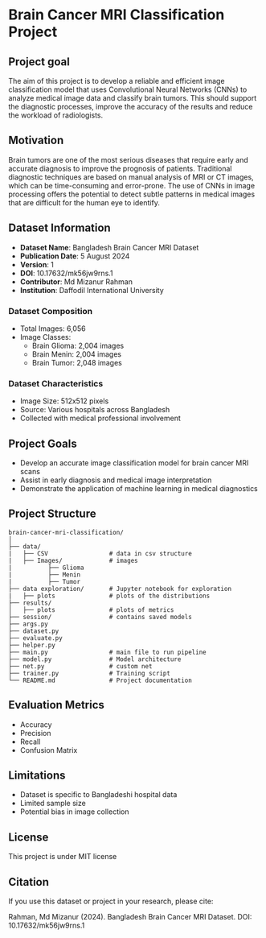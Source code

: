 # Brain Cancer MRI Classification Project

## Project goal
The aim of this project is to develop a reliable and efficient image classification model that uses Convolutional Neural Networks (CNNs) to analyze medical image data and classify brain tumors. This should support the diagnostic processes, improve the accuracy of the results and reduce the workload of radiologists.

## Motivation
Brain tumors are one of the most serious diseases that require early and accurate diagnosis to improve the prognosis of patients. Traditional diagnostic techniques are based on manual analysis of MRI or CT images, which can be time-consuming and error-prone. The use of CNNs in image processing offers the potential to detect subtle patterns in medical images that are difficult for the human eye to identify.

## Dataset Information
- **Dataset Name**: Bangladesh Brain Cancer MRI Dataset
- **Publication Date**: 5 August 2024
- **Version**: 1
- **DOI**: 10.17632/mk56jw9rns.1
- **Contributor**: Md Mizanur Rahman
- **Institution**: Daffodil International University

### Dataset Composition
- Total Images: 6,056
- Image Classes:
  - Brain Glioma: 2,004 images
  - Brain Menin: 2,004 images
  - Brain Tumor: 2,048 images

### Dataset Characteristics
- Image Size: 512x512 pixels
- Source: Various hospitals across Bangladesh
- Collected with medical professional involvement

## Project Goals
- Develop an accurate image classification model for brain cancer MRI scans
- Assist in early diagnosis and medical image interpretation
- Demonstrate the application of machine learning in medical diagnostics


## Project Structure
```
brain-cancer-mri-classification/
│
├── data/
|   ├── CSV                 # data in csv structure
|   ├── Images/             # images
|          ├── Glioma
|          ├── Menin
|          ├── Tumor            
├── data exploration/       # Jupyter notebook for exploration
|   ├── plots               # plots of the distributions
├── results/                
│   ├── plots               # plots of metrics
├── session/                # contains saved models
├── args.py
├── dataset.py
├── evaluate.py
├── helper.py
├── main.py                 # main file to run pipeline
├── model.py                # Model architecture
├── net.py                  # custom net
├── trainer.py              # Training script
└── README.md               # Project documentation

```
## Evaluation Metrics
- Accuracy
- Precision
- Recall
- Confusion Matrix

## Limitations
- Dataset is specific to Bangladeshi hospital data
- Limited sample size
- Potential bias in image collection

## License 
This project is under MIT license
## Citation
If you use this dataset or project in your research, please cite:

Rahman, Md Mizanur (2024). Bangladesh Brain Cancer MRI Dataset. 
DOI: 10.17632/mk56jw9rns.1
```
